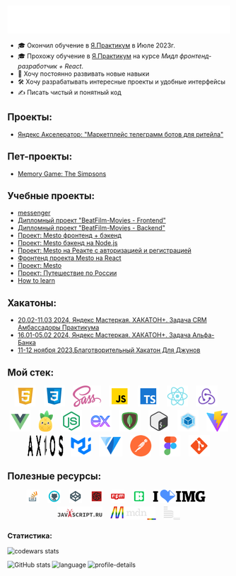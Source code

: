 <!-- <h1>Всем привет, меня зовут Дмитрий 👋</h1> -->

![Всем привет, меня зовут Дмитрий 👋](./src/images/Hello-i-am-Dmitry.svg)

- 🎓 Окончил обучение в [Я.Практикум](https://practicum.yandex.ru/) в Июле
  2023г.
- 🎓 Прохожу обучение в [Я.Практикум](https://practicum.yandex.ru/) на курсе _*Мидл фронтенд-разработчик + React*_.
- 🚀 Хочу постоянно развивать новые навыки
- 🛠️ Хочу разрабатывать интересные проекты и удобные интерфейсы
- ✍️ Писать чистый и понятный код

## Проекты:

- [Яндекс Акселератор: "Маркетплейс телеграмм ботов для ритейла"](https://github.com/TokmakDA/frontend-Marketplace-of-telegram-bots-for-retail)

## Пет-проекты:

- [Memory Game: The Simpsons](https://github.com/TokmakDA/my-games)

## Учебные проекты:

- [messenger](https://github.com/TokmakDA/middle.messenger.praktikum.yandex)
- [Дипломный проект "BeatFilm-Movies - Frontend"](https://github.com/TokmakDA/movies-explorer-frontend)
- [Дипломный проект "BeatFilm-Movies - Backend"](https://github.com/TokmakDA/movies-explorer-api)
- [Проект: Mesto фронтенд + бэкенд](https://github.com/TokmakDA/react-mesto-api-full-gha)
- [Проект: Mesto бэкенд на Node.js](https://github.com/TokmakDA/express-mesto-gha)
- [Проект: Mesto на Реакте с авторизацией и регистрацией](https://github.com/TokmakDA/react-mesto-auth)
- [Фронтенд проекта Mesto на React](https://github.com/TokmakDA/mesto-react)
- [Проект: Mesto](https://github.com/TokmakDA/mesto)
- [Проект: Путешествие по России](https://github.com/TokmakDA/russian-travel)
- [How to learn](https://github.com/TokmakDA/how-to-learn)

## Хакатоны:

- [20.02-11.03 2024, Яндекс Мастеркая. ХАКАТОН+. Задача CRM Амбассадоры Практикума](https://github.com/Tenth-Team/frontend)
- [16.01-05.02 2024, Яндекс Мастеркая. ХАКАТОН+. Задача Альфа-Банка](https://github.com/TokmakDA/web-dozen-frontend)
- [11-12 ноября 2023,Благотворительный Хакатон Для Джунов](https://github.com/TokmakDA/hackathon)

<h2>Мой стек:</h2>
<!-- Stack icons section -->
<div
  style="
    display: flex;
    justify-content: center;
    flex-direction: row;
    flex-wrap: wrap;
    gap: 5px
  "
  >
  <!-- HTML -->
  <a href="https://www.w3.org/html/"><img src="./src/images/icons8-html-5-48.svg" height="48px" alt="HTML" title="HTML" /></a>
  &#8287;&#8287;
  <!-- CSS -->
  <a href="https://www.w3.org/Style/CSS/"><img src="./src/images/icons8-css3-48.svg" height="48px" alt="CSS" title="CSS" /></a>
  &#8287;&#8287;
  <!-- SCSS SASS -->
  <a href="https://sass-lang.com/"><img src="./src/images/logo-sass.svg" height="48px" height="48px" alt="SCSS SASS" title="SCSS SASS" /></a>
  &#8287;&#8287;
  <!-- JavaScript -->
  <a href="https://developer.mozilla.org/en-US/docs/Web/JavaScript"><img src="./src/images/icons8-javascript-48.svg" height="48px" alt="JavaScript" title="JavaScript" /></a>
  &#8287;&#8287;
  <!-- TypeScript -->
  <a href="https://www.typescriptlang.org/"><img src="./src/images/icons8-typescript-48.svg" height="48px" alt="JavaScript" title="JavaScript" /></a>
  &#8287;&#8287;
  <!-- React -->
  <a href="https://react.dev/"><img src="./src/images/icons8-react-native-48.svg" height="48px" alt="React" title="React" /></a>
  &#8287;&#8287;
  <!-- Redux -->
  <a href="https://redux.js.org/"><img src="./src/images/logo-redux.svg" height="48px" alt="Redux" title="Redux" /></a>
  &#8287;&#8287;
  <!-- Vue -->
  <a href="https://vuejs.org/"><img src="./src/images/icons8-vue-js.svg" height="48px" alt="Vue" title="Vue" /></a>
  &#8287;&#8287;
  <!-- Pinia -->
  <a href="https://pinia.vuejs.org/"><img src="./src/images/logo-pinia.svg" height="48px" alt="Pinia" title="Pinia" /></a>
  &#8287;&#8287;
  <!-- Node.js -->
  <a href="https://nodejs.org/en"><img src="./src/images/icons8-node-js-48.svg" height="48px" alt="Node.js" title="Node.js" /></a>
  &#8287;&#8287;
  <!-- Express js -->
  <a href="https://expressjs.com/"><img src="./src/images/icons8-express-js-48.svg" height="48px" alt="Express Js" title="Express Js" /></a>
  &#8287;&#8287;
  <!-- MongoDB -->
  <a href="https://www.mongodb.com/"><img src="./src/images/icons8-mongodb-48.svg" height="48px" alt="MongoDB" title="MongoDB" /></a>
  &#8287;&#8287;
  <!-- Bash -->
  <a href=""><img src="./src/images/icons8-bash-48.svg" height="48px" alt="Bash" title="Bash" /></a>
  &#8287;&#8287;
  <!-- Webpack -->
  <a href="https://webpack.js.org/"><img src="./src/images/icons8-webpack-48.svg" height="48px" alt="Webpack" title="Webpack" /></a>
  &#8287;&#8287;
  <!-- Vite -->
  <a href="https://vitejs.dev/"><img src="./src/images/vite.svg" height="48px" alt="Vite" title="Vite" /></a>
  &#8287;&#8287;
  <!-- Axios -->
  <a href="https://axios-http.com/"><img src="./src/images/axios.svg" height="48px" width="80px" alt="Axios" title="Axios" /></a>
  &#8287;&#8287;
  <!-- Mui -->
  <a href="https://mui.com/"><img src="./src/images/logo-mui.svg" height="48px" alt="Mui" title="Mui" /></a>
  &#8287;&#8287;
  <!-- Vuetyfy -->
  <a href="https://vuetifyjs.com/en/"><img src="./src/images/logo-vuetyfy.svg" height="48px" alt="Vuetyfy" title="Vuetyfy" /></a>
  &#8287;&#8287;
  <!-- Postman -->
  <a href="https://www.postman.com/"><img src="./src/images/postman-logo-icon-orange.svg" height="48px" alt="Postman" title="Postman" /></a>
  &#8287;&#8287;
  <!-- Figma -->
  <a href="https://www.figma.com/"><img src="./src/images/icons8-figma.svg" height="48px" alt="Figma" title="Figma" /></a>
  &#8287;&#8287;
  <!-- GIT -->
  <a href="https://github.com/"><img src="./src/images/icons8-git-48.svg" height="48px" alt="GIT" title="GIT" /></a>
  &#8287;&#8287;
</div>

## Полезные ресурсы:

<div
  style="
    display: flex;
    justify-content: center;
    flex-direction: row;
    flex-wrap: wrap;
    gap: 5px
  "
  >
  <a href="https://stackoverflow.com/"><img src="./src/images/icons8-stack-overflow-48.svg" alt="stackoverflow" title="stackoverflow" height="30px" /></a>
  &#8287;&#8287;
  <a href="https://github.com/"><img src="./src/images/icons8-github-48.svg" alt="GitHub" title="GitHub" height="30px" /></a>
  &#8287;&#8287;
  <a href="https://codepen.io/"><img src="./src/images/icons8-codepen-48.svg" alt="codepen" title="codepen" height="30px" /></a>
  &#8287;&#8287;
  <a href="https://www.codewars.com/"><img src="./src/images/icons8-codewars-48.svg" alt="codewars" title="codewars" height="30px" /></a>
  &#8287;&#8287;
  <a href="https://www.npmjs.com/"><img src="./src/images/icons8-npm-48.svg" alt="npmjs" title="npmjs" height="30px" /></a>
  &#8287;&#8287;
  <a href="https://icons8.ru/"><img src="./src/images/icons8-48.svg" alt="icons8" title="icons8" height="30px" /></a>
  &#8287;&#8287;
  <a href="https://www.iloveimg.com/"><img src="./src/images/iloveimg_48.svg" alt="iloveimg" title="iloveimg" height="30px" /></a>
  &#8287;&#8287;
  <a href="https://learn.javascript.ru/"><img src="./src/images/learn_javascript_ru_animate_48.svg" alt="learn.javascript" title="learn.javascript" height="30px" /></a>
  &#8287;&#8287;
  <a href="https://developer.mozilla.org"><img src="./src/images/developer-mozilla.svg" alt="developer.mozillat" title="developer.mozilla" height="30px" /></a>
  &#8287;&#8287;
  <a href="https://ru.bem.info/"><img src="./src/images/logo-bem.svg" alt="БЭМ" title="БЭМ" height="30px" /></a>
</div>

### Статистика:

![codewars stats](https://www.codewars.com/users/TokmakDA/badges/large)

![GitHub stats](https://github-readme-stats.vercel.app/api?username=TokmakDA&show_icons=true&theme=gruvbox&border_color=ffffff00)
![language](https://github-profile-summary-cards.vercel.app/api/cards/repos-per-language?username=TokmakDA&theme=gruvbox)
![profile-details](https://github-profile-summary-cards.vercel.app/api/cards/profile-details?username=TokmakDA&theme=gruvbox)

<!--
**TokmakDA/TokmakDA** is a ✨ _special_ ✨ repository because its `README.md` (this file) appears on your GitHub profile.
Here are some ideas to get you started:
- 🔭 I’m currently working on ...
- 🌱 I’m currently learning ...
- 👯 I’m looking to collaborate on ...
- 🤔 I’m looking for help with ...
- 💬 Ask me about ...
- 📫 How to reach me: ...
- 😄 Pronouns: ...
- ⚡ Fun fact: ...
-->
